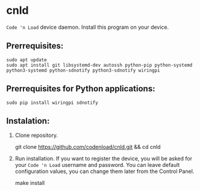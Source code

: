 # cnld
<code>Code 'n Load</code> device daemon. Install this program on your device.

## Prerrequisites:
    sudo apt update
    sudo apt install git libsystemd-dev autossh python-pip python-systemd python3-systemd python-sdnotify python3-sdnotify wiringpi

## Prerrequisites for Python applications:
    sudo pip install wiringpi sdnotify

## Instalation:
1. Clone repository.

    git clone https://github.com/codenload/cnld.git && cd cnld

1. Run installation. If you want to register the device, you will be asked for your <code>Code 'n Load</code> username and password. You can leave default configuration values, you can change them later from the Control Panel.

    make install
